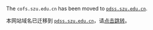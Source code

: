 The `cofs.szu.edu.cn` has been moved to [`pdss.szu.edu.cn`](http://pdss.szu.edu.cn).

本网站域名已迁移到 [`pdss.szu.edu.cn`](http://pdss.szu.edu.cn)，请[点击跳转](http://pdss.szu.edu.cn)。

